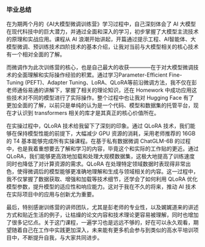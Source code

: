 ### 毕业总结

在为期两个月的《AI大模型微调训练营》学习过程中，自己深刻体会了 AI 大模型在现代科技中的巨大潜力，并通过全面和深入的学习，初步掌握了大模型主流技术的原理和实战应用。课程从 AI 浪潮开始讲起，开篇通过提示工程、AI智能体、大模型微调、预训练技术四阶技术的基本介绍，让我对当前与大模型相关的核心技术有一个相对全面的了解。

而微调作为此次训练营的核心，也是自己最大的收获————在于对大模型微调技术的全面理解和实际操作经验的积累。通过学习Parameter-Efficient Fine-Tuning (PEFT)、Adapter Tuning、LoRA、QLoRA等前沿微调方法，我不仅在彭老师通俗易通的讲解下，掌握了相关的理论知识，还在 Homework 中成功应用这些技术对不同的模型进行了实际操作。整个过程中也让我对 Hugging Face 有了更加全面的了解，以前只是单纯的认为是一个代码、模型和数据集的托管平台，现在才认识到 transformers 相关的库才是其真正的核心价值所在。

在实操过程中，QLoRA 技术给我留下了深刻的印象。通过 QLoRA 技术，我们能够在保持模型性能的前提下，大幅减少 GPU 资源的消耗，采用老师推荐的 16GB 的 T4 基本能够完成所有实操课程。在基于私有数据微调 ChatGLM-6B 的过程中，也是我着重想要去了解和学习的内容，毕竟这个和实际的工作贴的更近。通过QLoRA，我们能够更高效地加载和处理大规模数据集，这极大地提高了训练速度同时也降低了对计算资源的需求。QLoRA 在处理特定领域数据时表现得非常出色，使得微调后的模型能够更准确地理解和生成与领域相关的内容。这一过程中，我不仅掌握了数据获取、增强和加载等技术细节，还学会了如何利用 QLoRA 优化模型参数，提升模型的适应性和响应能力。这对于我在不久的将来，推动 AI 技术在实际项目中的应用与创新尤为重要。

最后，特别感谢训练营的讲师团队，尤其是彭老师的专业性，以及娓娓道来的讲述方式和贴近生活的例子，让枯燥的论文内容和技术理论更容易被理解，同时也增加了很多记忆点。关于这门课程，一遍学习也是远远不够的，好在可以永久观看，期望随着自己在工作中实践更加深入，未来能有更多机会参与到类似的高水平培训项目中，不断提升自我，与大家共同进步。

